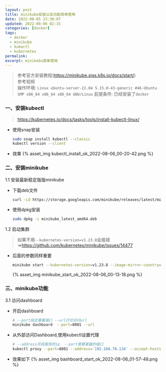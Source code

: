 ```yaml
---
layout: post
title: minikube安装以及功能简单使用
date: 2022-08-05 23:30:07
updated: 2022-08-06 02:15
categories: [docker]
tags:
  - docker
  - minikube
  - kubectl
  - kubernetes
permalink:
excerpt: minikebu简单使用
---
```


> 参考官方安装教程(https://minikube.sigs.k8s.io/docs/start/)  
> 参考视频  
> <span class="color-red">操作环境: `Linux ubuntu-server-22.04 5.15.0-43-generic #46-Ubuntu SMP x86_64 x86_64 x86_64 GNU/Linux`</span>
> <span class="color-red">前提条件: 已经安装了`docker`</span>

### 一、安装kubectl
> https://kubernetes.io/docs/tasks/tools/install-kubectl-linux/
* 使用snap安装
  ```bash
  sudo snap install kubectl --classic
  kubectl version --client
  ```
* 效果
  {% asset_img kubectl_install_ok_2022-08-06_00-20-42.png %}

### 二、安装minikube
1.1 安装最新稳定版版minikube
* 下载deb文件
  ```bash
  curl -LO https://storage.googleapis.com/minikube/releases/latest/minikube_latest_amd64.deb
  ```
* 使用dpkg安装
  ```bash
  sudo dpkg -i minikube_latest_amd64.deb
  ```

1.2 启动集群
> 如果不用`--kubernetes-version=v1.23.8`会报错=>https://github.com/kubernetes/minikube/issues/14477  
* 后面的参数同样重要
  ```bash
  minikube start --kubernetes-version=v1.23.8 --image-mirror-country='cn' --image-repository='registry.cn-hangzhou.aliyuncs.com/google_containers'
  ```
  {% asset_img minikube_start_ok_2022-08-06_00-13-18.png %}

### 三、minikube功能
3.1 访问dashboard
* 开启dashboard
  ```bash
  # --port指定暴露端口 --url打印访问url
  minikube dashboard  --port=8001 --url
  ```
* 从外部访问Dashboard,使用kubectl设置代理
  ```bash
  # --address开启服务的ip  --port需要暴露的端口
  kubectl proxy --port=8001 --address='192.168.78.134' --accept-hosts='^.*'
  ```
* 效果如下
  {% asset_img bashboard_start_ok_2022-08-06_01-57-48.png %}

